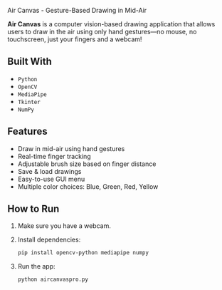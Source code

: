  Air Canvas - Gesture-Based Drawing in Mid-Air

**Air Canvas** is a computer vision-based drawing application that allows users to draw in the air using only hand gestures—no mouse, no touchscreen, just your fingers and a webcam!

## Built With

* `Python`
* `OpenCV`
* `MediaPipe`
* `Tkinter`
* `NumPy`

## Features

* Draw in mid-air using hand gestures
* Real-time finger tracking
* Adjustable brush size based on finger distance
* Save & load drawings
* Easy-to-use GUI menu
* Multiple color choices: Blue, Green, Red, Yellow

##  How to Run

1. Make sure you have a webcam.
2. Install dependencies:

   ```bash
   pip install opencv-python mediapipe numpy
   ```
3. Run the app:

   ```bash
   python aircanvaspro.py
   ```

